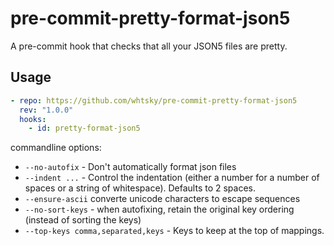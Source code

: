 # pre-commit-pretty-format-json5

A pre-commit hook that checks that all your JSON5 files are pretty.

## Usage

```yaml
- repo: https://github.com/whtsky/pre-commit-pretty-format-json5
  rev: "1.0.0"
  hooks:
    - id: pretty-format-json5
```

commandline options:

- `--no-autofix` - Don't automatically format json files
- `--indent ...` - Control the indentation (either a number for a number of spaces or a string of whitespace). Defaults to 2 spaces.
- `--ensure-ascii` converte unicode characters to escape sequences
- `--no-sort-keys` - when autofixing, retain the original key ordering (instead of sorting the keys)
- `--top-keys comma,separated,keys` - Keys to keep at the top of mappings.
